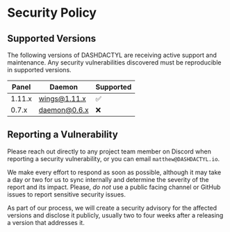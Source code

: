 # Security Policy

## Supported Versions

The following versions of DASHDACTYL are receiving active support and maintenance. Any security vulnerabilities discovered must be reproducible in supported versions.

| Panel  | Daemon       | Supported          |
|--------|--------------|--------------------|
| 1.11.x | wings@1.11.x | :white_check_mark: |
| 0.7.x  | daemon@0.6.x | :x:                |


## Reporting a Vulnerability

Please reach out directly to any project team member on Discord when reporting a security vulnerability, or you can email `matthew@DASHDACTYL.io`.

We make every effort to respond as soon as possible, although it may take a day or two for us to sync internally and determine the severity of the report and its impact. Please, _do not_ use a public facing channel or GitHub issues to report sensitive security issues.

As part of our process, we will create a security advisory for the affected versions and disclose it publicly, usually two to four weeks after a releasing a version that addresses it.
